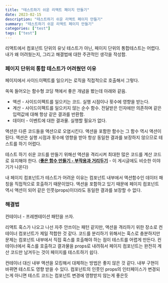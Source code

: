 ```yaml
---
title: "테스트하기 쉬운 리액트 페이지 만들기"
date: 2023-02-15
description: "테스트하기 쉬운 리액트 페이지 만들기"
summary: "테스트하기 쉬운 리액트 페이지 만들기"
categories: ["test"]
tags: ["test"]
---
```


리액트에서 컴포넌트 단위의 유닛 테스트가 아닌, 페이지 단위의 통합테스트는 어렵다.
내가 왜 어려웠는지, 그리고 해결법에 대한 주관적인 생각을 작성함.

### 페이지 단위의 통합 테스트가 어려웠던 이유

페이지에서 사이드이펙트를 일으키는 로직을 직접적으로 호출해서 그렇다.

쏙쏙 들어오는 함수형 코딩 책에서 좋은 개념을 봤는데 아래와 같음.

- 액션 - 사이드이펙트를 일으키는 코드. 실행 시점이나 횟수에 영향을 받는다.
- 계산 - 사이드이펙트를 일으키지 않는 순수 함수. 전달받은 인자에만 의존하며 같은 입력값에 대해 항상 같은 결과를 반환함.
- 데이터 - 이벤트에 대한 결과물. 실행할 필요가 없다.

액션은 다른 코드들을 액션으로 오염시킨다.
액션을 포함한 함수는 그 함수 역시 액션이 된다.
액션은 실행 시점과 횟수에 영향을 받아 항상 동일한 결과를 보장하지 않으므로 테스트를 하기 어렵다.

테스트 하기 쉬운 코드를 만들기 위해선 액션을 격리시켜 최대한 많은 코드를 계산 코드로 유지해야 한다.
(**[좋은 함수 만들기 - 부작용과 거리두기](https://jojoldu.tistory.com/697)** - 이 게시글에도 비슷한 이야기가 나온다)

내 페이지 컴포넌트가 테스트가 어려운 이유는 컴포넌트 내부에서 액션함수인 데이터 패칭을 직접적으로 호출하기 때문이었다.
액션을 포함하고 있기 때문에 페이지 컴포넌트 역시 액션이 되어 같은 인풋(props)이더라도 동일한 결과를 보장할 수 없다.

### 해결법

컨테이너 - 프레젠테이션 패턴을 쓰자.

리액트 훅스가 나오고 나선 자주 안쓰이는 패턴 같지만, 액션을 격리하기 위한 장소로 컨테이너 컴포넌트가 제일 적합한 것 같다.
코드를 분리하기 위해서는 훅스로 충분하지만 문제는 컴포넌트 내부에서 직접 훅스를 호출해야 하는 점이 테스트를 어렵게 만든다.
컨테이너에서 훅스를 호출하고 결과물을 props로 내려줘서 페이지 컴포넌트는 완전히 계산 코드만 남겨두는 것이 페이지를 테스트하기 쉽다.

컨테이너 대신 내부 액션을 모킹해서 대체하는 방법은 좋지 않은 것 같다.
내부 구현이 바뀌면 테스트도 영향 받을 수 있다.
컴포넌트의 인풋인 props의 인터페이스가 변경되는게 아니면 테스트 코드는 컴포넌트 변경에 영향받지 않는게 좋은듯
